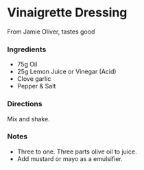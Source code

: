 # Vinaigrette Dressing

From Jamie Oliver, tastes good

### Ingredients

- 75g Oil
- 25g Lemon Juice or Vinegar (Acid)
- Clove garlic
- Pepper & Salt

### Directions

Mix and shake.

### Notes
- Three to one. Three parts olive oil to juice.
- Add mustard or mayo as a emulsifier.
